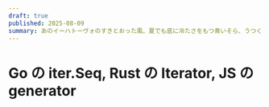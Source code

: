 ```yaml
---
draft: true
published: 2025-08-09
summary: あのイーハトーヴォのすきとおった風、夏でも底に冷たさをもつ青いそら、うつくしい森で飾られたモリーオ市、郊外のぎらぎらひかる草の波。
---
```

# Go の iter.Seq, Rust の Iterator, JS の generator
